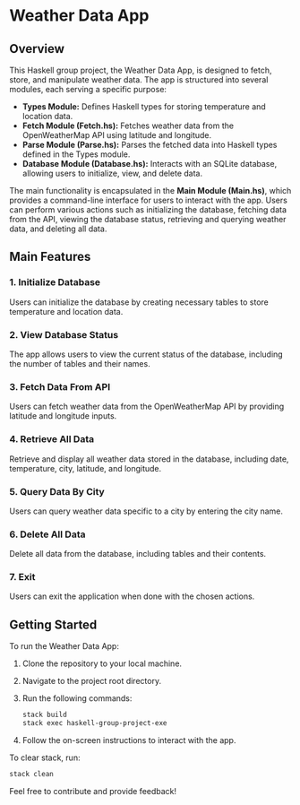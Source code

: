 # Weather Data App

## Overview

This Haskell group project, the Weather Data App, is designed to fetch, store, and manipulate weather data. The app is structured into several modules, each serving a specific purpose:

- **Types Module:** Defines Haskell types for storing temperature and location data.
- **Fetch Module (Fetch.hs):** Fetches weather data from the OpenWeatherMap API using latitude and longitude.
- **Parse Module (Parse.hs):** Parses the fetched data into Haskell types defined in the Types module.
- **Database Module (Database.hs):** Interacts with an SQLite database, allowing users to initialize, view, and delete data.

The main functionality is encapsulated in the **Main Module (Main.hs)**, which provides a command-line interface for users to interact with the app. Users can perform various actions such as initializing the database, fetching data from the API, viewing the database status, retrieving and querying weather data, and deleting all data.

## Main Features

### 1. Initialize Database

Users can initialize the database by creating necessary tables to store temperature and location data.

### 2. View Database Status

The app allows users to view the current status of the database, including the number of tables and their names.

### 3. Fetch Data From API

Users can fetch weather data from the OpenWeatherMap API by providing latitude and longitude inputs.

### 4. Retrieve All Data

Retrieve and display all weather data stored in the database, including date, temperature, city, latitude, and longitude.

### 5. Query Data By City

Users can query weather data specific to a city by entering the city name.

### 6. Delete All Data

Delete all data from the database, including tables and their contents.

### 7. Exit

Users can exit the application when done with the chosen actions.

## Getting Started

To run the Weather Data App:

1. Clone the repository to your local machine.
2. Navigate to the project root directory.
3. Run the following commands:

    ```bash
    stack build
    stack exec haskell-group-project-exe
    ```

4. Follow the on-screen instructions to interact with the app.

To clear stack, run:

```bash
stack clean
```

Feel free to contribute and provide feedback!